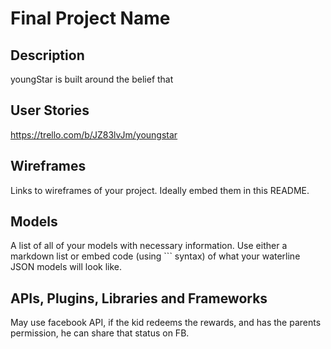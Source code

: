 # Final Project Name

## Description

youngStar is built around the belief that

## User Stories

https://trello.com/b/JZ83lvJm/youngstar

## Wireframes

Links to wireframes of your project. Ideally embed them in this README.

## Models

A list of all of your models with necessary information. Use either a markdown list or embed code (using ``` syntax) of what your waterline JSON models will look like.

## APIs, Plugins, Libraries and Frameworks

May use facebook API, if the kid redeems the rewards, and has the parents permission, he can share that status on FB.
